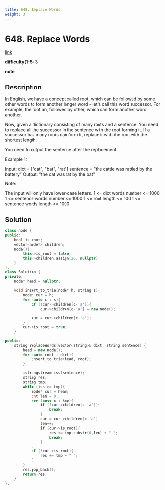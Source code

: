 ```yaml
---
title: 648. Replace Words
weight: 3
---
```

# 648. Replace Words
[link](https://leetcode.com/problems/replace-words/)

**difficulty(1-5)**
3

**note**

## Description
In English, we have a concept called root, which can be followed by some other words to form another longer word - let's call this word successor. For example, the root an, followed by other, which can form another word another.

Now, given a dictionary consisting of many roots and a sentence. You need to replace all the successor in the sentence with the root forming it. If a successor has many roots can form it, replace it with the root with the shortest length.

You need to output the sentence after the replacement.

Example 1:

Input: dict = ["cat", "bat", "rat"]
sentence = "the cattle was rattled by the battery"
Output: "the cat was rat by the bat"
 

Note:

The input will only have lower-case letters.
1 <= dict words number <= 1000
1 <= sentence words number <= 1000
1 <= root length <= 100
1 <= sentence words length <= 1000

## Solution
```c++
class node {
public:
    bool is_root;
    vector<node*> children;
    node(){
        this->is_root = false;
        this->children.assign(26, nullptr);
    }
};
class Solution {
private:
    node* head = nullptr;
    
    void insert_to_trie(node* h, string s){
        node* cur = h;
        for (auto c : s){
            if (!cur->children[c-'a']){
                cur->children[c-'a'] = new node();
            }
            cur = cur->children[c-'a'];
        }
        cur->is_root = true;
    }

public:
    string replaceWords(vector<string>& dict, string sentence) {
        head = new node();
        for (auto root : dict){
            insert_to_trie(head, root);
        }
        
        istringstream iss(sentence);
        string res;
        string tmp;
        while (iss >> tmp){
            node* cur = head;
            int len = 0;
            for (auto c : tmp){
                if (!cur->children[c-'a']){
                    break;
                }
                cur = cur->children[c-'a'];
                len++;
                if (cur->is_root){
                    res += tmp.substr(0,len) + " ";
                    break;
                }
            }
            if (!cur->is_root){
                res += tmp + " ";
            }
        }
        res.pop_back();
        return res;
    }
};
```
